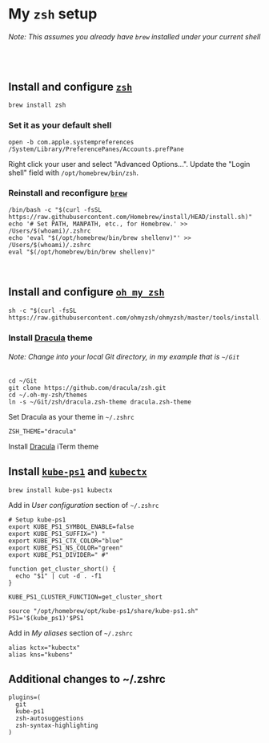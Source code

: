 
# My `zsh` setup
###### *Note: This assumes you already have `brew` installed under your current shell*
</br>

## Install and configure [`zsh`](https://www.zsh.org/)
```
brew install zsh
```
### Set it as your default shell
```
open -b com.apple.systempreferences /System/Library/PreferencePanes/Accounts.prefPane
```
Right click your user and select "Advanced Options...". Update the "Login shell" field with `/opt/homebrew/bin/zsh`.

### Reinstall and reconfigure [`brew`](https://brew.sh)
```
/bin/bash -c "$(curl -fsSL https://raw.githubusercontent.com/Homebrew/install/HEAD/install.sh)"
echo '# Set PATH, MANPATH, etc., for Homebrew.' >> /Users/$(whoami)/.zshrc
echo 'eval "$(/opt/homebrew/bin/brew shellenv)"' >> /Users/$(whoami)/.zshrc
eval "$(/opt/homebrew/bin/brew shellenv)"
```
</br>

## Install and configure [`oh my zsh`](https://ohmyz.sh/)
```
sh -c "$(curl -fsSL https://raw.githubusercontent.com/ohmyzsh/ohmyzsh/master/tools/install.sh)"
```

### Install [Dracula](https://draculatheme.com/zsh) theme
###### *Note: Change into your local Git directory, in my example that is `~/Git`*
```
cd ~/Git
git clone https://github.com/dracula/zsh.git
cd ~/.oh-my-zsh/themes
ln -s ~/Git/zsh/dracula.zsh-theme dracula.zsh-theme
```

Set Dracula as your theme in `~/.zshrc`
```
ZSH_THEME="dracula"
```
Install [Dracula](https://draculatheme.com/iterm) iTerm theme


## Install [`kube-ps1`](https://formulae.brew.sh/formula/kube-ps1) and [`kubectx`](https://formulae.brew.sh/formula/kubectx)
```
brew install kube-ps1 kubectx
```

Add in *User configuration* section of `~/.zshrc`
```
# Setup kube-ps1
export KUBE_PS1_SYMBOL_ENABLE=false
export KUBE_PS1_SUFFIX=") "
export KUBE_PS1_CTX_COLOR="blue"
export KUBE_PS1_NS_COLOR="green"
export KUBE_PS1_DIVIDER=" #"

function get_cluster_short() {
  echo "$1" | cut -d . -f1
}

KUBE_PS1_CLUSTER_FUNCTION=get_cluster_short

source "/opt/homebrew/opt/kube-ps1/share/kube-ps1.sh"
PS1='$(kube_ps1)'$PS1
```
Add in *My aliases* section of `~/.zshrc`
```
alias kctx="kubectx"
alias kns="kubens"
```

## Additional changes to ~/.zshrc
```
plugins=(
  git
  kube-ps1
  zsh-autosuggestions
  zsh-syntax-highlighting
)
```